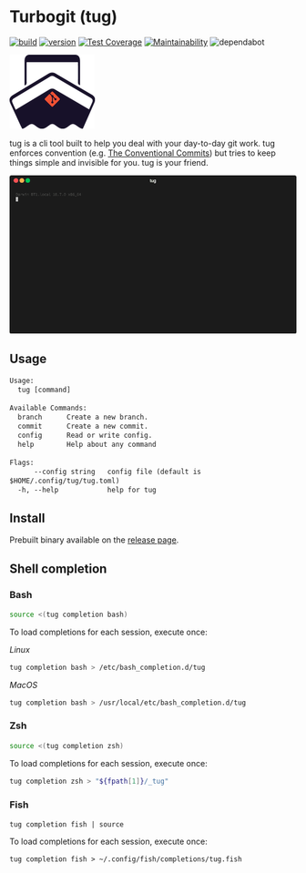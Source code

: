 # Turbogit (tug)

[![build](https://github.com/b4nst/turbogit/workflows/Go/badge.svg)](https://github.com/b4nst/turbogit/actions?query=workflow%3AGo)
[![version](https://img.shields.io/github/v/release/b4nst/turbogit?include_prereleases&label=latest&logo=ferrari)](https://github.com/b4nst/turbogit/releases/latest)
[![Test Coverage](https://api.codeclimate.com/v1/badges/5173f55b5e67109d3ca5/test_coverage)](https://codeclimate.com/github/b4nst/turbogit/test_coverage)
[![Maintainability](https://api.codeclimate.com/v1/badges/5173f55b5e67109d3ca5/maintainability)](https://codeclimate.com/github/b4nst/turbogit/maintainability)
![dependabot](https://api.dependabot.com/badges/status?host=github&repo=b4nst/turbogit)

![logo](assets/tu_logo.png)

tug is a cli tool built to help you deal with your day-to-day git work. tug enforces convention (e.g. [The Conventional Commits](https://www.conventionalcommits.org/en/v1.0.0/)) but tries to keep things simple and invisible for you. tug is your friend.

![tug example](assets/tug.gif)

## Usage

```shell
Usage:
  tug [command]

Available Commands:
  branch      Create a new branch.
  commit      Create a new commit.
  config      Read or write config.
  help        Help about any command

Flags:
      --config string   config file (default is $HOME/.config/tug/tug.toml)
  -h, --help            help for tug
```

## Install

Prebuilt binary available on the [release page](https://github.com/b4nst/turbogit/releases/latest).

## Shell completion

### Bash

```bash
source <(tug completion bash)
```

To load completions for each session, execute once:

*Linux*
```bash
tug completion bash > /etc/bash_completion.d/tug
```
*MacOS*
```bash
tug completion bash > /usr/local/etc/bash_completion.d/tug
```

### Zsh

```zsh
source <(tug completion zsh)
```

To load completions for each session, execute once:
```zsh
tug completion zsh > "${fpath[1]}/_tug"
```

### Fish

```shell
tug completion fish | source
```

To load completions for each session, execute once:
```shell
tug completion fish > ~/.config/fish/completions/tug.fish
```